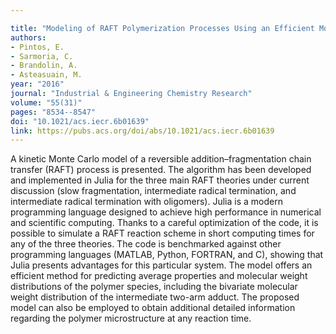 ```yaml
---

title: "Modeling of RAFT Polymerization Processes Using an Efficient Monte Carlo Algorithm in Julia"
authors:
- Pintos, E.
- Sarmoria, C.
- Brandolin, A.
- Asteasuain, M.
year: "2016"
journal: "Industrial & Engineering Chemistry Research"
volume: "55(31)"
pages: "8534--8547"
doi: "10.1021/acs.iecr.6b01639"
link: https://pubs.acs.org/doi/abs/10.1021/acs.iecr.6b01639
---
```

A kinetic Monte Carlo model of a reversible addition–fragmentation chain transfer (RAFT) process is presented. The algorithm has been developed and implemented in Julia for the three main RAFT theories under current discussion (slow fragmentation, intermediate radical termination, and intermediate radical termination with oligomers). Julia is a modern programming language designed to achieve high performance in numerical and scientific computing. Thanks to a careful optimization of the code, it is possible to simulate a RAFT reaction scheme in short computing times for any of the three theories. The code is benchmarked against other programming languages (MATLAB, Python, FORTRAN, and C), showing that Julia presents advantages for this particular system. The model offers an efficient method for predicting average properties and molecular weight distributions of the polymer species, including the bivariate molecular weight distribution of the intermediate two-arm adduct. The proposed model can also be employed to obtain additional detailed information regarding the polymer microstructure at any reaction time.
